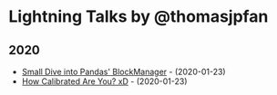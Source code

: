 # Lightning Talks by @thomasjpfan

## 2020

- [Small Dive into Pandas' BlockManager](?p=20-05-blockmanager.md) - (2020-01-23)
- [How Calibrated Are You? xD](https://github.com/thomasjpfan/lightning-talks/blob/master/2020_01_23_how_calibrated_are_you/notebook.ipynb) - (2020-01-23)
